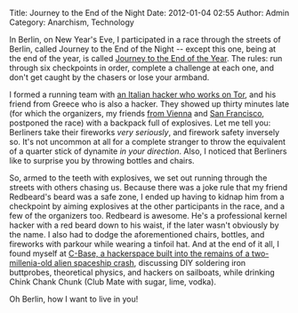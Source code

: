 Title: Journey to the End of the Night
Date: 2012-01-04 02:55
Author: Admin
Category: Anarchism, Technology

In Berlin, on New Year's Eve, I participated in a race through the
streets of Berlin, called Journey to the End of the Night -- except this
one, being at the end of the year, is called [Journey to the End of the
Year][]. The rules: run through six checkpoints in order, complete a
challenge at each one, and don't get caught by the chasers or lose your
armband.

I formed a running team with [an Italian hacker who works on Tor][], and
his friend from Greece who is also a hacker. They showed up thirty
minutes late (for which the organizers, my friends [from Vienna][] and
[San Francisco][], postponed the race) with a backpack full of
explosives. Let me tell you: Berliners take their fireworks *very
seriously*, and firework safety inversely so. It's not uncommon at all
for a complete stranger to throw the equivalent of a quarter stick of
dynamite *in your direction*. Also, I noticed that Berliners like to
surprise you by throwing bottles and chairs.

So, armed to the teeth with explosives, we set out running through the
streets with others chasing us. Because there was a joke rule that my
friend Redbeard's beard was a safe zone, I ended up having to kidnap him
from a checkpoint by aiming explosives at the other participants in the
race, and a few of the organizers too. Redbeard is awesome. He's a
professional kernel hacker with a red beard down to his waist, if the
later wasn't obviously by the name. I also had to dodge the
aforementioned chairs, bottles, and fireworks with parkour while wearing
a tinfoil hat. And at the end of it all, I found myself at [C-Base, a
hackerspace built into the remains of a two-millenia-old alien spaceship
crash][], discussing DIY soldering iron buttprobes, theoretical physics,
and hackers on sailboats, while drinking Chink Chank Chunk (Club Mate
with sugar, lime, vodka).

Oh Berlin, how I want to live in you!

  [Journey to the End of the Year]: http://totheendoftheyear.com/
  [an Italian hacker who works on Tor]: http://hellais.wordpress.com/
  [from Vienna]: https://twitter.com/#!/fin
  [San Francisco]: https://twitter.com/#!/Rubin110
  [C-Base, a hackerspace built into the remains of a two-millenia-old
  alien spaceship crash]: http://c-base.org/

